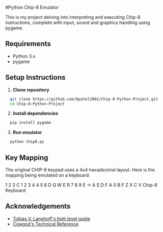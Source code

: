 #Python Chip-8 Emulator

This is my project delving into interpreting and executing Chip-8 instructions, complete with input, sound and graphics handling using pygame.

## Requirements
- Python 3.x
- pygame

## Setup Instructions
1. **Clone repository**
```bash
  git clone https://github.com/bpatel2001/Chip-8-Python-Project.git
  cd Chip-8-Python-Project
```
2.  **Install dependencies**
```bash
  pip install pygame
```
3. **Run emulator**
```bash
  python chip8.py
```

## Key Mapping
The original CHIP-8 keypad uses a 4x4 hexadecimal layout. Here is the mapping being emulated on a keyboard:
   
  1 2 3 C           1 2 3 4
  4 5 6 D           Q W E R
  7 8 9 E     ->    A S D F
  A 0 B F           Z X C V
  Chip-8            Keyboard
  
## Acknowledgements
- [Tobias V. Langhoff's high level guide](https://tobiasvl.github.io/blog/write-a-chip-8-emulator/)
- [Cowgod's Technical Reference](http://devernay.free.fr/hacks/chip8/C8TECH10.HTM)
